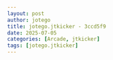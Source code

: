 ```yaml
---
layout: post
author: jotego
title: jotego.jtkicker - 3ccd5f9
date: 2025-07-05
categories: [Arcade, jtkicker]
tags: [jotego.jtkicker]
---
```


